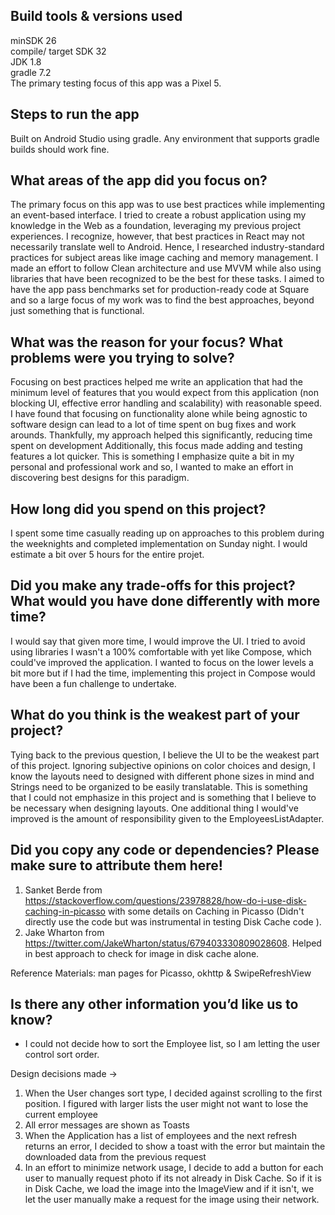 ## Build tools & versions used
minSDK 26  
compile/ target SDK 32  
JDK 1.8  
gradle 7.2  
The primary testing focus of this app was a Pixel 5.  

## Steps to run the app
Built on Android Studio using gradle.
Any environment that supports gradle builds should work fine.

## What areas of the app did you focus on?
The primary focus on this app was to use best practices while implementing an event-based interface.  I tried to create a robust application using my knowledge in the Web as a foundation, leveraging my previous project experiences. I recognize, however, that best practices in React may not necessarily translate well to Android.  Hence, I researched industry-standard practices for subject areas like image caching and memory management. I made an effort to follow Clean architecture and use MVVM while also using libraries that have been recognized to be the best for these tasks. I aimed to have the app pass benchmarks set for production-ready code at Square and so a large focus of my work was to find the best approaches, beyond just something that is functional.

## What was the reason for your focus? What problems were you trying to solve?
Focusing on best practices helped me write an application that had the minimum level of features that you would expect from this application (non blocking UI, effective error handling and scalability)  with reasonable speed. I have found that focusing on functionality alone while being agnostic to software design can lead to a lot of time spent on bug fixes and work arounds. Thankfully, my approach helped this significantly, reducing time spent on development Additionally, this focus made adding and testing features a lot quicker. This is something I emphasize quite a bit in my personal and professional work and so, I wanted to make an effort in discovering best designs for this paradigm.

## How long did you spend on this project?
I spent some time casually reading up on approaches to this problem during the weeknights and completed implementation on Sunday night. I would estimate a bit over 5 hours for the entire projet.

## Did you make any trade-offs for this project? What would you have done differently with more time?
I would say that given more time, I would improve the UI. I tried to avoid using libraries I wasn't a 100% comfortable with yet like Compose, which could've improved the application. I wanted to focus on the lower levels a bit more but if I had the time, implementing this project in Compose would have been a fun challenge to undertake.


## What do you think is the weakest part of your project?
Tying back to the previous question, I believe the UI to be the weakest part of this project. Ignoring subjective opinions on color choices and design, I know the layouts need to designed with different phone sizes in mind and Strings need to be organized to be easily translatable. This is something that I could not emphasize in this project and is something that I believe to be necessary when designing layouts. One additional thing I would've improved is the amount of responsibility given to the EmployeesListAdapter.


## Did you copy any code or dependencies? Please make sure to attribute them here!
1. Sanket Berde from https://stackoverflow.com/questions/23978828/how-do-i-use-disk-caching-in-picasso with some details on Caching in Picasso (Didn't directly use the code but was instrumental in testing Disk Cache code ).
2. Jake Wharton from https://twitter.com/JakeWharton/status/679403330809028608. Helped in best approach to check for image in disk cache alone.

Reference Materials:
man pages for Picasso, okhttp & SwipeRefreshView

## Is there any other information you’d like us to know?

- I could not decide how to sort the Employee list, so I am letting the user control sort order.

Design decisions made ->
1. When the User changes sort type, I decided against scrolling to the first position. I figured with larger lists the user might not want to lose the current employee
2. All error messages are shown as Toasts
3. When the Application has a list of employees and the next refresh returns an error, I decided to show a toast with the error but maintain the downloaded data from the previous request
4. In an effort to minimize network usage, I decide to add a button for each user to manually request photo if its not already in Disk Cache. So if it is in Disk Cache, we load the image into the ImageView and if it isn't, we let the user manually make a request for the image using their network.

